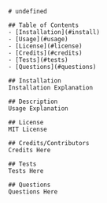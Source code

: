 
    # undefined

    ## Table of Contents
    - [Installation](#install)
    - [Usage](#usage)
    - [License](#license)
    - [Credits](#credits)
    - [Tests](#tests)
    - [Questions](#questions)
    
    ## Installation
    Installation Explanation

    ## Description
    Usage Explanation

    ## License
    MIT License

    ## Credits/Contributors
    Credits Here

    ## Tests
    Tests Here

    ## Questions
    Questions Here
  